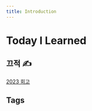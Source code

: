 ```yaml
---
title: Introduction
---
```


# Today I Learned

## 끄적 ✍️

[2023 회고](./grow/2023.md)

## Tags

<TagList />
